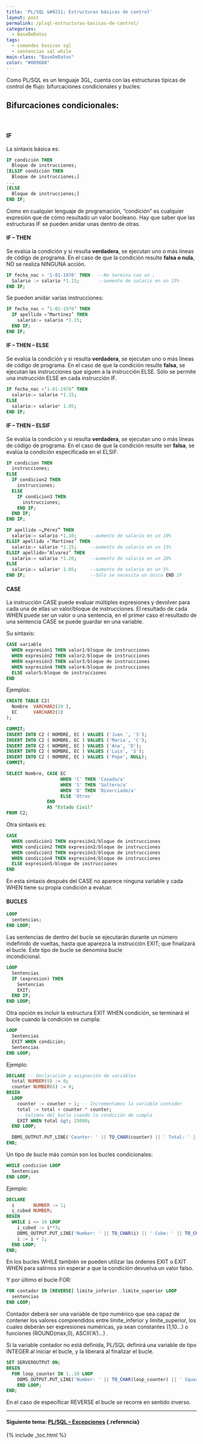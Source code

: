 ```yaml
---
title: 'PL/SQL &#8211; Estructuras básicas de control'
layout: post
permalink: /plsql-estructuras-basicas-de-control/
categories:
  - BaseDeDatos
tags:
  - comandos basicos sql
  - sentencias sql while
main-class: "BaseDeDatos"
color: "#009688"
---
```

<div class="icosql">
</div>

Como PL/SQL es un lenguaje 3GL, cuenta con las estructuras típicas de control de flujo: bifurcaciones condicionales y bucles:

## Bifurcaciones condicionales:

&nbsp;

### IF

La sintaxis básica es:

```sql
IF condición THEN
  Bloque de instrucciones;
[ELSIF condición THEN
  Bloque de instrucciones;]
...
[ELSE
  Bloque de instrucciones;]
END IF;
```


<!--ad-->


Como en cualquier lenguaje de programación, &#8220;condición&#8221; es cualquier expresión que de cómo resultado un valor booleano. Hay que saber que las estructuras IF se pueden anidar unas dentro de otras.

#### IF &#8211; THEN

Se evalúa la condición y si resulta **verdadera**, se ejecutan uno o más líneas de código de programa. En el caso de que la condición resulte **falsa o nula**, NO se realiza NINGUNA acción.

```sql
IF fecha_nac < '1-01-1970' THEN   --No termina con un ;
  Salario := salario *1.15;       --aumento de salario en un 15%
END IF;
```

Se pueden anidar varias instrucciones:

```sql
IF fecha_nac < ‘1-01-1970’ THEN
  IF apellido =‘Martínez’ THEN
    salario:= salario *1.15;
  END IF;
END IF;
```

#### IF &#8211; THEN &#8211; ELSE

Se evalúa la condición y si resulta **verdadera**, se ejecutan uno o más líneas de código de programa. En el caso de que la condición resulte **falsa**, se ejecutan las instrucciones que siguen a la instrucción ELSE. Sólo se permite una instrucción ELSE en cada instrucción IF.

```sql
IF fecha_nac <’1-01-1970’ THEN
  salario:= salario *1.15;
ELSE
  salario:= salario* 1.05;
END IF;
```

#### IF &#8211; THEN &#8211; ELSIF

Se evalúa la condición y si resulta **verdadera**, se ejecutan uno o más líneas de código de programa. En el caso de que la condición resulte ser **falsa**, se evalúa la condición especificada en el ELSIF.

```sql
IF condicion THEN
  instrucciones;
ELSE
  IF condicion2 THEN
    instrucciones;
  ELSE
    IF condicion3 THEN
      instrucciones;
    END IF;
  END IF;
END IF;
```

```sql
IF apellido =„Pérez‟ THEN
  salario:= salario *1.10;     --aumento de salario en un 10%
ELSIF apellido =‘Martínez’ THEN
  salario:= salario *1.15;     --aumento de salario en un 15%
ELSIF apellido=‘Alvarez’ THEN
  salario:= salario *1.20;     --aumento de salario en un 20%
ELSE
  salario:= salario* 1.05;     --aumento de salario en un 5%
END IF;                        --Sólo se necesita un único END IF
```

#### CASE

La instrucción CASE puede evaluar múltiples expresiones y devolver para cada una de ellas un valor/bloque de instrucciones. El resultado de cada WHEN puede ser un valor o una sentencia, en el primer caso el resultado de una sentencia CASE se puede guardar en una variable.

Su sintaxis:

```sql
CASE variable
  WHEN expresión1 THEN valor1/bloque de instrucciones
  WHEN expresión2 THEN valor2/bloque de instrucciones
  WHEN expresión3 THEN valor3/bloque de instrucciones
  WHEN expresión4 THEN valor4/bloque de instrucciones
  ELSE valor5/bloque de instrucciones
END
```

Ejemplos:

```sql
CREATE TABLE C2(
  Nombre  VARCHAR2(20 ),
  EC      VARCHAR2(1)
);

COMMIT;
INSERT INTO C2 ( NOMBRE, EC ) VALUES ('Juan ', 'S');
INSERT INTO C2 ( NOMBRE, EC ) VALUES ('Maria', 'C');
INSERT INTO C2 ( NOMBRE, EC ) VALUES ('Ana', 'D');
INSERT INTO C2 ( NOMBRE, EC ) VALUES ('Luis', 'S');
INSERT INTO C2 ( NOMBRE, EC ) VALUES ('Pepe', NULL);
COMMIT;

SELECT Nombre, CASE EC
                    WHEN 'C' THEN 'Casado/a'
                    WHEN 'S' THEN 'Soltero/a'
                    WHEN 'D' THEN 'Divorciado/a'
                    ELSE 'Otros'
               END
               AS "Estado Civil"
FROM C2;
```

Otra sintaxis es:

```sql
CASE
  WHEN condición1 THEN expresión1/bloque de instrucciones
  WHEN condición2 THEN expresión2/bloque de instrucciones
  WHEN condición3 THEN expresión3/bloque de instrucciones
  WHEN condición4 THEN expresión4/bloque de instrucciones
  ELSE expresión5/bloque de instrucciones
END
```

En esta sintaxis después del CASE no aparece ninguna variable y cada WHEN tiene su propia condición a evaluar.

#### BUCLES

```sql
LOOP
  sentencias;
END LOOP;
```

Las sentencias de dentro del bucle se ejecutarán durante un número indefinido de vueltas, hasta que aparezca la instrucción EXIT; que finalizará el bucle. Este tipo de bucle se denomina bucle  
incondicional.

```sql
LOOP
  Sentencias
  IF (expresion) THEN
    Sentencias
    EXIT;
  END IF;
END LOOP;
```

Otra opción es incluir la estructura EXIT WHEN condición, se terminará el bucle cuando la condición se cumpla:

```sql
LOOP
  Sentencias
  EXIT WHEN condición;
  Sentencias
END LOOP;
```

Ejemplo:

```sql
DECLARE -- Declaración y asignación de variables
  total NUMBER(9) := 0;
  counter NUMBER(6) := 0;
BEGIN
  LOOP
    counter := counter + 1; -- Incrementamos la variable contador
    total := total + counter * counter;
    -- Salimos del bucle cuando la condición de cumpla
    EXIT WHEN total &gt; 25000;
  END LOOP;

  DBMS_OUTPUT.PUT_LINE('Counter: ' || TO_CHAR(counter) || ' Total: ' || TO_CHAR(total));
END;
```

Un tipo de bucle más común son los bucles condicionales:

```sql
WHILE condicion LOOP
  Sentencias
END LOOP;
```

Ejemplo:

```sql
DECLARE
  i       NUMBER := 1;
  i_cubed NUMBER;
BEGIN
  WHILE i <= 10 LOOP
    i_cubed := i**3;
    DBMS_OUTPUT.PUT_LINE('Number: ' || TO_CHAR(i) || ' Cube: ' || TO_CHAR(i_cubed));
    i := i + 1;
  END LOOP;
END;
```

En los bucles WHILE también se pueden utilizar las órdenes EXIT o EXIT WHEN para salirnos sin esperar a que la condición devuelva un valor falso.

Y por último el bucle FOR:

```sql
FOR contador IN [REVERSE] limite_inferior..limite_superior LOOP
  sentencias
END LOOP;
```

Contador deberá ser una variable de tipo numérico que sea capaz de contener los valores comprendidos entre limite\_inferior y limite\_superior, los cuales deberán ser expresiones numéricas, ya sean constantes (1,10&#8230;) o funciones (ROUND(max,0), ASCII(‘A’)&#8230;) .

Si la variable contador no está definida, PL/SQL definirá una variable de tipo INTEGER al iniciar el bucle, y la liberará al finalizar el bucle.

```sql
SET SERVEROUTPUT ON;
BEGIN
  FOR loop_counter IN 1..10 LOOP
    DBMS_OUTPUT.PUT_LINE('Number: ' || TO_CHAR(loop_counter) || ' Square: ' || TO_CHAR(loop_counter**2));
    END LOOP;
END;
```

En el caso de especificar REVERSE el bucle se recorre en sentido inverso.

* * *

#### Siguiente tema: [PL/SQL &#8211; Excepciones][1] {.referencia}



 [1]: https://elbauldelprogramador.com/plsql-excepciones/

{% include _toc.html %}
